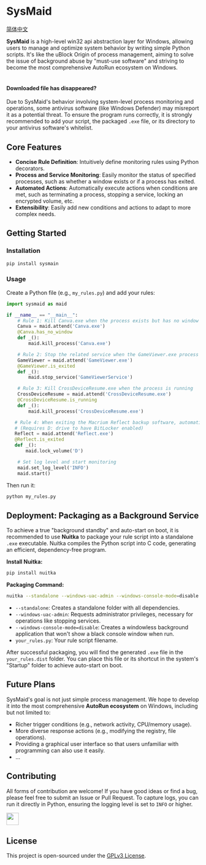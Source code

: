 # SysMaid
[简体中文](https://github.com/zhangtony239/SysMaid/blob/main/README.md)

**SysMaid** is a high-level win32 api abstraction layer for Windows, allowing users to manage and optimize system behavior by writing simple Python scripts. It's like the uBlock Origin of process management, aiming to solve the issue of background abuse by "must-use software" and striving to become the most comprehensive AutoRun ecosystem on Windows.
<br /><br />

#### Downloaded file has disappeared?

Due to SysMaid's behavior involving system-level process monitoring and operations, some antivirus software (like Windows Defender) may misreport it as a potential threat. To ensure the program runs correctly, it is strongly recommended to add your script, the packaged `.exe` file, or its directory to your antivirus software's whitelist.

## Core Features

*   **Concise Rule Definition**: Intuitively define monitoring rules using Python decorators.
*   **Process and Service Monitoring**: Easily monitor the status of specified processes, such as whether a window exists or if a process has exited.
*   **Automated Actions**: Automatically execute actions when conditions are met, such as terminating a process, stopping a service, locking an encrypted volume, etc.
*   **Extensibility**: Easily add new conditions and actions to adapt to more complex needs.


## Getting Started

### Installation

```bash
pip install sysmain
```

### Usage

Create a Python file (e.g., `my_rules.py`) and add your rules:

```python
import sysmaid as maid

if __name__ == "__main__":
    # Rule 1: Kill Canva.exe when the process exists but has no window
    Canva = maid.attend('Canva.exe')
    @Canva.has_no_window
    def _():
        maid.kill_process('Canva.exe')

    # Rule 2: Stop the related service when the GameViewer.exe process exits
    GameViewer = maid.attend('GameViewer.exe')
    @GameViewer.is_exited
    def _():
        maid.stop_service('GameViewerService')

    # Rule 3: Kill CrossDeviceResume.exe when the process is running
    CrossDeviceResume = maid.attend('CrossDeviceResume.exe')
    @CrossDeviceResume.is_running
    def _():
        maid.kill_process('CrossDeviceResume.exe')

   # Rule 4: When exiting the Macrium Reflect backup software, automatically lock the backup drive (D:)
   # (Requires D: drive to have BitLocker enabled)
   Reflect = maid.attend('Reflect.exe')
   @Reflect.is_exited
   def _():
       maid.lock_volume('D')

    # Set log level and start monitoring
    maid.set_log_level('INFO')
    maid.start()
```

Then run it:

```bash
python my_rules.py
```

## Deployment: Packaging as a Background Service

To achieve a true "background standby" and auto-start on boot, it is recommended to use **Nuitka** to package your rule script into a standalone `.exe` executable. Nuitka compiles the Python script into C code, generating an efficient, dependency-free program.

**Install Nuitka:**

```bash
pip install nuitka
```

**Packaging Command:**

```bash
nuitka --standalone --windows-uac-admin --windows-console-mode=disable your_rules.py
```

*   `--standalone`: Creates a standalone folder with all dependencies.
*   `--windows-uac-admin`: Requests administrator privileges, necessary for operations like stopping services.
*   `--windows-console-mode=disable`: Creates a windowless background application that won't show a black console window when run.
*   `your_rules.py`: Your rule script filename.

After successful packaging, you will find the generated `.exe` file in the `your_rules.dist` folder. You can place this file or its shortcut in the system's "Startup" folder to achieve auto-start on boot.

## Future Plans

SysMaid's goal is not just simple process management. We hope to develop it into the most comprehensive **AutoRun ecosystem** on Windows, including but not limited to:

*   Richer trigger conditions (e.g., network activity, CPU/memory usage).
*   More diverse response actions (e.g., modifying the registry, file operations).
*   Providing a graphical user interface so that users unfamiliar with programming can also use it easily.
*   ...

## Contributing

All forms of contribution are welcome! If you have good ideas or find a bug, please feel free to submit an Issue or Pull Request. To capture logs, you can run it directly in Python, ensuring the logging level is set to `INFO` or higher.

<a href="https://roocode.com/">
<img height="32" src="https://github.com/user-attachments/assets/b963732e-8cb2-42c0-a398-d80768a7f86f"></img>
</a>

## License

This project is open-sourced under the [GPLv3 License](https://github.com/zhangtony239/SysMaid/blob/main/LICENSE).
